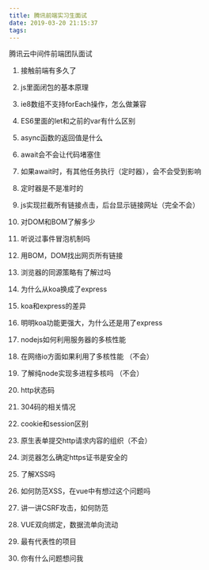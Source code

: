 ```yaml
---
title: 腾讯前端实习生面试
date: 2019-03-20 21:15:37
tags:
---
```


腾讯云中间件前端团队面试

1. 接触前端有多久了

2. js里面闭包的基本原理

3. ie8数组不支持forEach操作，怎么做兼容

4. ES6里面的let和之前的var有什么区别

5. async函数的返回值是什么

6. await会不会让代码堵塞住

7. 如果await时，有其他任务执行（定时器），会不会受到影响

8. 定时器是不是准时的

9. js实现拦截所有链接点击，后台显示链接网址（完全不会）

10. 对DOM和BOM了解多少

11. 听说过事件冒泡机制吗

12. 用BOM，DOM找出网页所有链接

13. 浏览器的同源策略有了解过吗

14. 为什么从koa换成了express

15. koa和express的差异

16. 明明koa功能更强大，为什么还是用了express

17. nodejs如何利用服务器的多核性能

18. 在网络io方面如果利用了多核性能 （不会）

19. 了解纯node实现多进程多核吗 （不会）

20. http状态码

21. 304码的相关情况

22. cookie和session区别

23. 原生表单提交http请求内容的组织（不会）

24. 浏览器怎么确定https证书是安全的

25. 了解XSS吗

26. 如何防范XSS，在vue中有想过这个问题吗

27. 讲一讲CSRF攻击，如何防范

28. VUE双向绑定，数据流单向流动

29. 最有代表性的项目

30. 你有什么问题想问我
